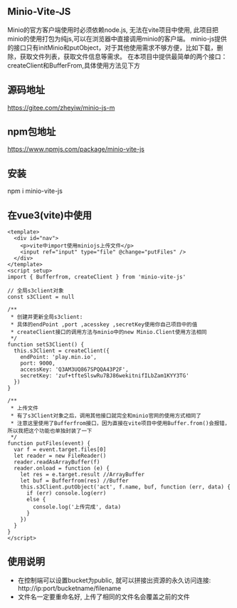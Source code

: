 ## Minio-Vite-JS
Minio的官方客户端使用时必须依赖node.js, 无法在vite项目中使用, 此项目把minio的使用打包为纯js,可以在浏览器中直接调用minio的客户端。
minio-js提供的接口只有initMinio和putObject，对于其他使用需求不够方便，比如下载，删除，获取文件列表，获取文件信息等需求。
在本项目中提供最简单的两个接口：createClient和BufferFrom,具体使用方法见下方

## 源码地址
https://gitee.com/zheyiw/minio-js-m

## npm包地址
https://www.npmjs.com/package/minio-vite-js

## 安装
npm i minio-vite-js

## 在vue3(vite)中使用
~~~
<template>
  <div id="nav">
    <p>vite中import使用miniojs上传文件</p>
    <input ref="input" type="file" @change="putFiles" />
  </div>
</template>
<script setup>
import { Bufferfrom, createClient } from 'minio-vite-js'

// 全局s3client对象
const s3Client = null

/**
 * 创建并更新全局s3client:
 * 具体的endPoint ,port ,acesskey ,secretKey使用你自己项目中的值
 * createClient接口的调用方法与minio中的new Minio.Client使用方法相同
 */
function setS3Client() {
  this.s3Client = createClient({
    endPoint: 'play.min.io',
    port: 9000,
    accessKey: 'Q3AM3UQ867SPQQA43P2F',
    secretKey: 'zuf+tfteSlswRu7BJ86wekitnifILbZam1KYY3TG'
  })
}

/**
 * 上传文件
 * 有了s3Client对象之后，调用其他接口就完全和minio官网的使用方式相同了
 * 注意这里使用了Bufferfrom接口，因为直接在vite项目中使用Buffer.from()会报错，所以我把这个功能也单独封装了一下
 */
function putFiles(event) {
  var f = event.target.files[0]
  let reader = new FileReader()
  reader.readAsArrayBuffer(f)
  reader.onload = function (e) {
    let res = e.target.result //ArrayBuffer
    let buf = Bufferfrom(res) //Buffer
    this.s3Client.putObject('act', f.name, buf, function (err, data) {
      if (err) console.log(err)
      else {
        console.log('上传完成', data)
      }
    })
  }
}
</script>
~~~

## 使用说明
- 在控制端可以设置bucket为public, 就可以拼接出资源的永久访问连接: http://ip:port/bucketname/filename
- 文件名一定要重命名好, 上传了相同的文件名会覆盖之前的文件
